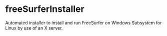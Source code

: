 # freeSurferInstaller
Automated installer to install and run FreeSurfer on Windows Subsystem for Linux by use of an X server. 
